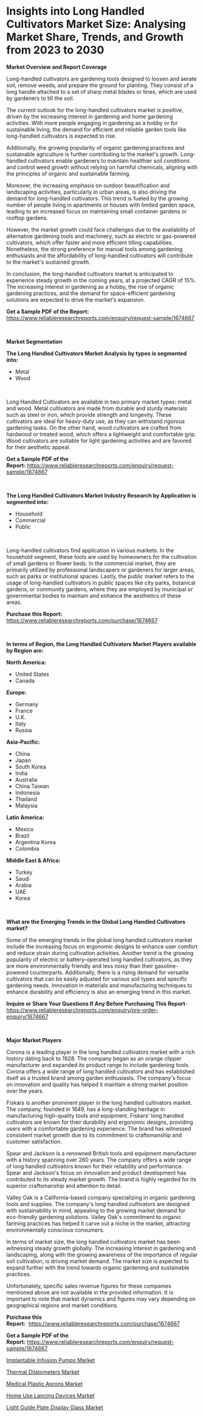 <p><h1>Insights into Long Handled Cultivators Market Size: Analysing Market Share, Trends, and Growth from 2023 to 2030</h1></p><p><strong>Market Overview and Report Coverage</strong></p>
<p><p>Long-handled cultivators are gardening tools designed to loosen and aerate soil, remove weeds, and prepare the ground for planting. They consist of a long handle attached to a set of sharp metal blades or tines, which are used by gardeners to till the soil.</p><p>The current outlook for the long-handled cultivators market is positive, driven by the increasing interest in gardening and home gardening activities. With more people engaging in gardening as a hobby or for sustainable living, the demand for efficient and reliable garden tools like long-handled cultivators is expected to rise.</p><p>Additionally, the growing popularity of organic gardening practices and sustainable agriculture is further contributing to the market's growth. Long-handled cultivators enable gardeners to maintain healthier soil conditions and control weed growth without relying on harmful chemicals, aligning with the principles of organic and sustainable farming.</p><p>Moreover, the increasing emphasis on outdoor beautification and landscaping activities, particularly in urban areas, is also driving the demand for long-handled cultivators. This trend is fueled by the growing number of people living in apartments or houses with limited garden space, leading to an increased focus on maintaining small container gardens or rooftop gardens.</p><p>However, the market growth could face challenges due to the availability of alternative gardening tools and machinery, such as electric or gas-powered cultivators, which offer faster and more efficient tilling capabilities. Nonetheless, the strong preference for manual tools among gardening enthusiasts and the affordability of long-handled cultivators will contribute to the market's sustained growth.</p><p>In conclusion, the long-handled cultivators market is anticipated to experience steady growth in the coming years, at a projected CAGR of 15%. The increasing interest in gardening as a hobby, the rise of organic gardening practices, and the demand for space-efficient gardening solutions are expected to drive the market's expansion.</p></p>
<p><strong>Get a Sample PDF of the Report:</strong> <a href="https://www.reliableresearchreports.com/enquiry/request-sample/1674667">https://www.reliableresearchreports.com/enquiry/request-sample/1674667</a></p>
<p>&nbsp;</p>
<p><strong>Market Segmentation</strong></p>
<p><strong>The Long Handled Cultivators Market Analysis by types is segmented into:</strong></p>
<p><ul><li>Metal</li><li>Wood</li></ul></p>
<p>&nbsp;</p>
<p><p>Long Handled Cultivators are available in two primary market types: metal and wood. Metal cultivators are made from durable and sturdy materials such as steel or iron, which provide strength and longevity. These cultivators are ideal for heavy-duty use, as they can withstand rigorous gardening tasks. On the other hand, wood cultivators are crafted from hardwood or treated wood, which offers a lightweight and comfortable grip. Wood cultivators are suitable for light gardening activities and are favored for their aesthetic appeal.</p></p>
<p><strong>Get a Sample PDF of the Report:</strong>&nbsp;<a href="https://www.reliableresearchreports.com/enquiry/request-sample/1674667">https://www.reliableresearchreports.com/enquiry/request-sample/1674667</a></p>
<p>&nbsp;</p>
<p><strong>The Long Handled Cultivators Market Industry Research by Application is segmented into:</strong></p>
<p><ul><li>Household</li><li>Commercial</li><li>Public</li></ul></p>
<p>&nbsp;</p>
<p><p>Long-handled cultivators find application in various markets. In the household segment, these tools are used by homeowners for the cultivation of small gardens or flower beds. In the commercial market, they are primarily utilized by professional landscapers or gardeners for larger areas, such as parks or institutional spaces. Lastly, the public market refers to the usage of long-handled cultivators in public spaces like city parks, botanical gardens, or community gardens, where they are employed by municipal or governmental bodies to maintain and enhance the aesthetics of these areas.</p></p>
<p><strong>Purchase this Report:</strong>&nbsp; <a href="https://www.reliableresearchreports.com/purchase/1674667">https://www.reliableresearchreports.com/purchase/1674667</a></p>
<p>&nbsp;</p>
<p><strong>In terms of Region, the Long Handled Cultivators Market Players available by Region are:</strong></p>
<p>
    <p> <strong> North America: </strong>
        <ul>
            <li>United States</li>
            <li>Canada</li>
        </ul>
        </p> 
    <p> <strong> Europe: </strong>
        <ul>
            <li>Germany</li>
            <li>France</li>
            <li>U.K.</li>
            <li>Italy</li>
            <li>Russia</li>
        </ul>
        </p> 
    <p> <strong> Asia-Pacific: </strong>
        <ul>
            <li>China</li>
            <li>Japan</li>
            <li>South Korea</li>
            <li>India</li>
            <li>Australia</li>
            <li>China Taiwan</li>
            <li>Indonesia</li>
            <li>Thailand</li>
            <li>Malaysia</li>
        </ul>
        </p> 
    <p> <strong> Latin America: </strong>
        <ul>
            <li>Mexico</li>
            <li>Brazil</li>
            <li>Argentina Korea</li>
            <li>Colombia</li>
        </ul>
        </p> 
    <p> <strong> Middle East & Africa: </strong>
        <ul>
            <li>Turkey</li>
            <li>Saudi</li>
            <li>Arabia</li>
            <li>UAE</li>
            <li>Korea</li>
        </ul>
    </p>
    </p>
<p>&nbsp;</p>
<p><strong>What are the Emerging Trends in the Global Long Handled Cultivators market?</strong></p>
<p><p>Some of the emerging trends in the global long handled cultivators market include the increasing focus on ergonomic designs to enhance user comfort and reduce strain during cultivation activities. Another trend is the growing popularity of electric or battery-operated long handled cultivators, as they are more environmentally friendly and less noisy than their gasoline-powered counterparts. Additionally, there is a rising demand for versatile cultivators that can be easily adjusted for various soil types and specific gardening needs. Innovation in materials and manufacturing techniques to enhance durability and efficiency is also an emerging trend in this market.</p></p>
<p><strong>Inquire or Share Your Questions If Any Before Purchasing This Report</strong>- <a href="https://www.reliableresearchreports.com/enquiry/pre-order-enquiry/1674667">https://www.reliableresearchreports.com/enquiry/pre-order-enquiry/1674667</a></p>
<p>&nbsp;</p>
<p><strong>Major Market Players</strong></p>
<p><p>Corona is a leading player in the long handled cultivators market with a rich history dating back to 1928. The company began as an orange clipper manufacturer and expanded its product range to include gardening tools. Corona offers a wide range of long handled cultivators and has established itself as a trusted brand among garden enthusiasts. The company's focus on innovation and quality has helped it maintain a strong market position over the years.</p><p>Fiskars is another prominent player in the long handled cultivators market. The company, founded in 1649, has a long-standing heritage in manufacturing high-quality tools and equipment. Fiskars' long handled cultivators are known for their durability and ergonomic designs, providing users with a comfortable gardening experience. The brand has witnessed consistent market growth due to its commitment to craftsmanship and customer satisfaction.</p><p>Spear and Jackson is a renowned British tools and equipment manufacturer with a history spanning over 260 years. The company offers a wide range of long handled cultivators known for their reliability and performance. Spear and Jackson's focus on innovation and product development has contributed to its steady market growth. The brand is highly regarded for its superior craftsmanship and attention to detail.</p><p>Valley Oak is a California-based company specializing in organic gardening tools and supplies. The company's long handled cultivators are designed with sustainability in mind, appealing to the growing market demand for eco-friendly gardening solutions. Valley Oak's commitment to organic farming practices has helped it carve out a niche in the market, attracting environmentally conscious consumers.</p><p>In terms of market size, the long handled cultivators market has been witnessing steady growth globally. The increasing interest in gardening and landscaping, along with the growing awareness of the importance of regular soil cultivation, is driving market demand. The market size is expected to expand further with the trend towards organic gardening and sustainable practices.</p><p>Unfortunately, specific sales revenue figures for these companies mentioned above are not available in the provided information. It is important to note that market dynamics and figures may vary depending on geographical regions and market conditions.</p></p>
<p><strong>Purchase this Report:</strong>&nbsp;&nbsp;<a href="https://www.reliableresearchreports.com/purchase/1674667">https://www.reliableresearchreports.com/purchase/1674667</a></p>
<p></p>
<p><strong>Get a Sample PDF of the Report:</strong>&nbsp;<a href="https://www.reliableresearchreports.com/enquiry/request-sample/1674667">https://www.reliableresearchreports.com/enquiry/request-sample/1674667</a></p>
<p><p><a href="https://www.linkedin.com/pulse/implantable-infusion-pumps-market-size-growth-forecast-from-ecfnc/">Implantable Infusion Pumps Market</a></p><p><a href="https://medium.com/@daveblock1987/thermal-dilatometers-market-size-market-outlook-and-market-forecast-2023-to-2030-6efe94fb4eee">Thermal Dilatometers Market</a></p><p><a href="https://www.linkedin.com/pulse/medical-plastic-aprons-market-research-report-unlocks-analysis-uhdzc/">Medical Plastic Aprons Market</a></p><p><a href="https://medium.com/@jewelmohr/home-use-lancing-devices-market-insights-into-market-cagr-market-trends-and-growth-strategies-a6ca6edd28b7">Home Use Lancing Devices Market</a></p><p><a href="https://github.com/aasishrp01/Market-Research-Report-List-1/blob/main/light-guide-plate-display-glass-market.md">Light Guide Plate Display Glass Market</a></p></p>